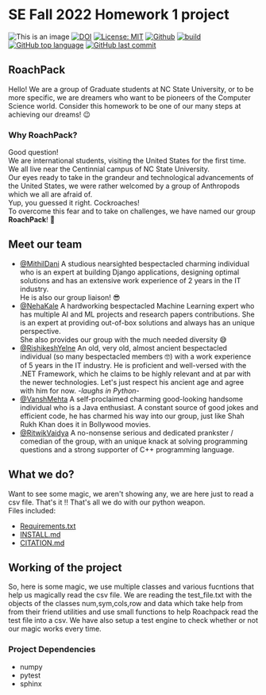 # SE Fall 2022 Homework 1 project

![This is an image](https://img.shields.io/badge/purpose-Software_Engineering-blue)
[![DOI](https://zenodo.org/badge/DOI/10.5281/zenodo.7023848.svg)](https://doi.org/10.5281/zenodo.7023848)
[![License: MIT](https://img.shields.io/badge/License-MIT-yellow.svg)](https://opensource.org/licenses/MIT)
[![Github](https://img.shields.io/badge/language-python-red.svg)](https://docs.python.org/3/)
[![build](https://github.com/mithildani/se22-hw1-grp14/actions/workflows/test.yml/badge.svg)](https://github.com/mithildani/se22-hw1-grp14/actions)
[![GitHub top language](https://img.shields.io/github/languages/top/mithildani/se22-hw1-grp14)](https://docs.python.org/3/)
[![GitHub last commit](https://img.shields.io/github/last-commit/mithildani/se22-hw1-grp14)](https://github.com/mithildani/se22-hw1-grp14/commits/main)
## RoachPack

Hello! We are a group of Graduate students at NC State University, or to be more specific, we are dreamers who want to be pioneers of the Computer Science world.
Consider this homework to be one of our many steps at achieving our dreams! :wink:  

### Why RoachPack?
Good question!  
We are international students, visiting the United States for the first time. We all live near the Centinnial campus of NC State University.  
Our eyes ready to take in the grandeur and technological advancements of the United States, we were rather welcomed by a group of Anthropods which we all are afraid of.  
Yup, you guessed it right. Cockroaches!  
To overcome this fear and to take on challenges, we have named our group **RoachPack**! :muscle:

## Meet our team
- [@MithilDani](https://www.github.com/mithildani)
A studious nearsighted bespectacled charming individual who is an expert at building Django applications, designing optimal solutions and has an extensive work experience of 2 years in the IT industry.  
He is also our group liaison! :sunglasses:
- [@NehaKale](https://www.github.com/nehakale8)
A hardworking bespectacled Machine Learning expert who has multiple AI and ML projects and research papers contributions. She is an expert at providing out-of-box solutions and always has an unique perspective.  
She also provides our group with the much needed diversity :sweat_smile:  
- [@RishikeshYelne](https://www.github.com/rishikesh-yelne)
An old, very old, almost ancient bespectacled individual (so many bespectacled members :nerd_face:) with a work experience of 5 years in the IT industry. He is proficient and well-versed with the .NET Framework, which he claims to be highly relevant and at par with the newer technologies. Let's just respect his ancient age and agree with him for now. *-laughs in Python-*
- [@VanshMehta](https://github.com/vanshmehta-7)
A self-proclaimed charming good-looking handsome individual who is a Java enthusiast. A constant source of good jokes and efficient code, he has charmed his way into our group, just like Shah Rukh Khan does it in Bollywood movies.
- [@RitwikVaidya](https://www.github.com/ritwik4690)
A no-nonsense serious and dedicated prankster / comedian of the group, with an unique knack at solving programming questions and a strong supporter of C++ programming language.  

## What we do?
Want to see some magic, we aren't showing any, we are here just to read a csv file. That's it !! That's all we do with our python weapon.  
Files included:
- [Requirements.txt](https://github.com/mithildani/se22-hw1-grp14/blob/master/requirements.txt)
- [INSTALL.md](https://github.com/mithildani/se22-hw1-grp14/blob/master/INSTALL.md)
- [CITATION.md](https://github.com/mithildani/se22-hw1-grp14/blob/master/CITATION.md)

## Working of the project
So, here is some magic, we use multiple classes and various fucntions that help us magically read the csv file. We are reading the test_file.txt with the objects of the classes num,sym,cols,row and data which take help from from their friend utilities and use small functions to help Roachpack read the test file into a csv. We have also setup a test engine to check whether or not our magic works every time. 
### Project Dependencies
- numpy
- pytest
- sphinx

